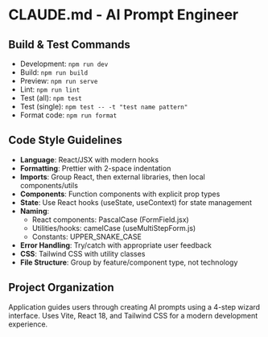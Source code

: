 # CLAUDE.md - AI Prompt Engineer

## Build & Test Commands
- Development: `npm run dev`
- Build: `npm run build`
- Preview: `npm run serve`
- Lint: `npm run lint`
- Test (all): `npm test`
- Test (single): `npm test -- -t "test name pattern"`
- Format code: `npm run format`

## Code Style Guidelines
- **Language**: React/JSX with modern hooks
- **Formatting**: Prettier with 2-space indentation
- **Imports**: Group React, then external libraries, then local components/utils
- **Components**: Function components with explicit prop types
- **State**: Use React hooks (useState, useContext) for state management
- **Naming**:
  - React components: PascalCase (FormField.jsx)
  - Utilities/hooks: camelCase (useMultiStepForm.js)
  - Constants: UPPER_SNAKE_CASE
- **Error Handling**: Try/catch with appropriate user feedback
- **CSS**: Tailwind CSS with utility classes
- **File Structure**: Group by feature/component type, not technology

## Project Organization
Application guides users through creating AI prompts using a 4-step wizard interface.
Uses Vite, React 18, and Tailwind CSS for a modern development experience.